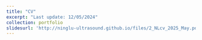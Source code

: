 ```yaml
---
title: "CV"
excerpt: "Last update: 12/05/2024"
collection: portfolio 
slidesurl: 'http://ninglu-ultrasound.github.io/files/2_NLcv_2025_May.pdf' 
---
```


